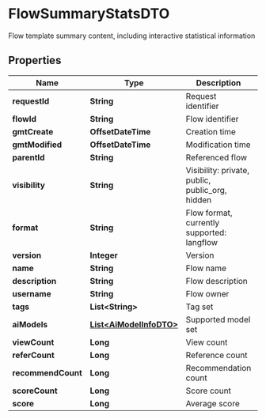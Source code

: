 

# FlowSummaryStatsDTO

Flow template summary content, including interactive statistical information

## Properties

| Name | Type | Description | Notes |
|------------ | ------------- | ------------- | -------------|
|**requestId** | **String** | Request identifier |  [optional] |
|**flowId** | **String** | Flow identifier |  [optional] |
|**gmtCreate** | **OffsetDateTime** | Creation time |  [optional] |
|**gmtModified** | **OffsetDateTime** | Modification time |  [optional] |
|**parentId** | **String** | Referenced flow |  [optional] |
|**visibility** | **String** | Visibility: private, public, public_org, hidden |  [optional] |
|**format** | **String** | Flow format, currently supported: langflow |  [optional] |
|**version** | **Integer** | Version |  [optional] |
|**name** | **String** | Flow name |  [optional] |
|**description** | **String** | Flow description |  [optional] |
|**username** | **String** | Flow owner |  [optional] |
|**tags** | **List&lt;String&gt;** | Tag set |  [optional] |
|**aiModels** | [**List&lt;AiModelInfoDTO&gt;**](AiModelInfoDTO.md) | Supported model set |  [optional] |
|**viewCount** | **Long** | View count |  [optional] |
|**referCount** | **Long** | Reference count |  [optional] |
|**recommendCount** | **Long** | Recommendation count |  [optional] |
|**scoreCount** | **Long** | Score count |  [optional] |
|**score** | **Long** | Average score |  [optional] |



